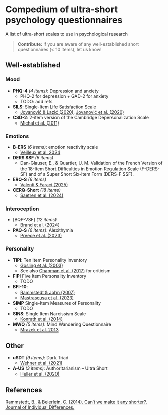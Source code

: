 # Compedium of ultra-short psychology questionnaires

A list of ultra-short scales to use in psychological research

> **Contribute:** if you are aware of any well-established short questionnaires (< 10 items), let us know!

## Well-established

### Mood

- **PHQ-4** *(4 items)*: Depression and anxiety
  - PHQ-2 for depression + GAD-2 for anxiety 
  - TODO: add refs
- **SILS**: Single-Item Life Satisfaction Scale
  - [Jovanović & Lazić (2020)](https://link.springer.com/article/10.1007/s11482-018-9680-6), [Jovanović et al. (2020)](https://doi.org/10.1002/cpp.2434)
- **CSD-2**: 2-item version of the Cambridge Depersonalization Scale
  - [Michal et al. (2011)](https://www.sciencedirect.com/science/article/pii/S0165032710004611)   

### Emotions

- **B-ERS** *(6 items)*: emotion reactivity scale
  - [Veilleux et al. 2024](https://link.springer.com/article/10.1007/s12144-023-05323-4)
- **DERS SSF** *(6 items)*
  - Dan-Glauser, E., & Quartier, U. M. Validation of the French Version of the 18-Item Short Difficulties in Emotion Regulation Scale (F-DERS-SF) and of a Super Short Six-Item Form (DERS-F SSF).
- **ERQ-S** *(6 items)*
  - [Valenti & Faraci (2025)](https://www.sciencedirect.com/science/article/pii/S0165032724017749)
- **CERQ-Short** *(18 items)*
  - [Saetren et al. (2024)](https://journals.sagepub.com/doi/pdf/10.1177/14034948231225616)

### Interoception

- [BQP-VSF] *(12 items)*
  - [Brand et al. (2024)](https://journals.plos.org/mentalhealth/article?id=10.1371/journal.pmen.0000038)
- **PAQ-S** *(6 items)*: Alexithymia
  - [Preece et al. (2023)](https://www.sciencedirect.com/science/article/pii/S0165032723000460)

### Personality

- **TIPI**: Ten Item Personality Inventory
  - [Gosling et al. (2003)](https://www.sciencedirect.com/science/article/pii/S0092656603000461)
  - See also [Chapman et al. (2017)](https://journals.sagepub.com/doi/full/10.1177/1359105317720819) for criticism
- **FIPI**  Five Item Personality Inventory
  - TODO
- **BFI-10**:
  - [Rammstedt & John (2007)](https://www.sciencedirect.com/science/article/pii/S0092656606000195) 
  - [Mastrascusa et al. (2023)](https://www.nature.com/articles/s41598-023-34504-1)
- **SIMP** Single-Item Measures of Personality
  - TODO 
- **SINS**: Single Item Narcissism Scale
  - [Konrath et al. (2014)](https://journals.plos.org/plosone/article?id=10.1371/journal.pone.0103469)
 - **MWQ** *(5 items)*: Mind Wandering Questionnaire
   - [Mrazek et al. 2013](https://www.frontiersin.org/journals/psychology/articles/10.3389/fpsyg.2013.00560/)

## Other


- **uSDT** *(9 items)*: Dark Triad
  - [Wehner et al. (2021)](https://psycnet.apa.org/record/2020-85497-001)
- **A-US** *(3 items)*: Authoritarianism – Ultra Short
  - [Heller et al. (2020)](https://www.frontiersin.org/journals/psychology/articles/10.3389/fpsyg.2020.533863/full)
 
## References

[Rammstedt, B., & Beierlein, C. (2014). Can’t we make it any shorter?. Journal of Individual Differences.](https://econtent.hogrefe.com/doi/abs/10.1027/1614-0001/a000141?journalCode=jid)
